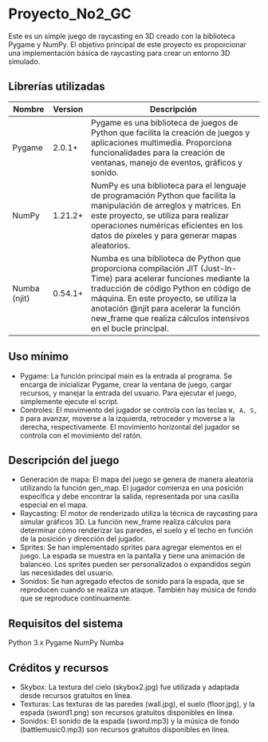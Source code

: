 # Proyecto_No2_GC

Este es un simple juego de raycasting en 3D creado con la biblioteca Pygame y NumPy. El objetivo principal de este proyecto es proporcionar una implementación básica de raycasting para crear un entorno 3D simulado.

## Librerías utilizadas 
| Nombre | Version | Descripción|
|----|----|----|
| Pygame | 2.0.1+ |  Pygame es una biblioteca de juegos de Python que facilita la creación de juegos y aplicaciones multimedia. Proporciona funcionalidades para la creación de ventanas, manejo de eventos, gráficos y sonido. |
| NumPy | 1.21.2+ | NumPy es una biblioteca para el lenguaje de programación Python que facilita la manipulación de arreglos y matrices. En este proyecto, se utiliza para realizar operaciones numéricas eficientes en los datos de píxeles y para generar mapas aleatorios. |
| Numba (njit) | 0.54.1+ | Numba es una biblioteca de Python que proporciona compilación JIT (Just-In-Time) para acelerar funciones mediante la traducción de código Python en código de máquina. En este proyecto, se utiliza la anotación @njit para acelerar la función new_frame que realiza cálculos intensivos en el bucle principal. |

## Uso mínimo
- Pygame: La función principal main es la entrada al programa. Se encarga de inicializar Pygame, crear la ventana de juego, cargar recursos, y manejar la entrada del usuario. Para ejecutar el juego, simplemente ejecute el script.
- Controles: El movimiento del jugador se controla con las teclas `W, A, S, D` para avanzar, moverse a la izquierda, retroceder y moverse a la derecha, respectivamente. El movimiento horizontal del jugador se controla con el movimiento del ratón.

## Descripción del juego
- Generación de mapa: El mapa del juego se genera de manera aleatoria utilizando la función gen_map. El jugador comienza en una posición específica y debe encontrar la salida, representada por una casilla especial en el mapa.
- Raycasting: El motor de renderizado utiliza la técnica de raycasting para simular gráficos 3D. La función new_frame realiza cálculos para determinar cómo renderizar las paredes, el suelo y el techo en función de la posición y dirección del jugador.
- Sprites: Se han implementado sprites para agregar elementos en el juego. La espada se muestra en la pantalla y tiene una animación de balanceo. Los sprites pueden ser personalizados o expandidos según las necesidades del usuario.
- Sonidos: Se han agregado efectos de sonido para la espada, que se reproducen cuando se realiza un ataque. También hay música de fondo que se reproduce continuamente.

## Requisitos del sistema
Python 3.x
Pygame
NumPy
Numba

## Créditos y recursos
- Skybox: La textura del cielo (skybox2.jpg) fue utilizada y adaptada desde recursos gratuitos en línea.
- Texturas: Las texturas de las paredes (wall.jpg), el suelo (floor.jpg), y la espada (sword1.png) son recursos gratuitos disponibles en línea.
- Sonidos: El sonido de la espada (sword.mp3) y la música de fondo (battlemusic0.mp3) son recursos gratuitos disponibles en línea.
